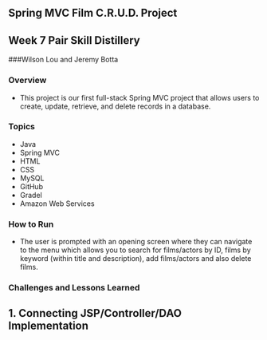 ## Spring MVC Film C.R.U.D. Project
## Week 7 Pair Skill Distillery
###Wilson Lou and Jeremy Botta

### Overview
- This project is our first full-stack Spring MVC project that allows users to create, update, retrieve, and delete records in a database.

### Topics
* Java
* Spring MVC
* HTML
* CSS
* MySQL
* GitHub
* Gradel
* Amazon Web Services

### How to Run
- The user is prompted with an opening screen where they can navigate to the menu which allows you to search for films/actors by ID, films by keyword (within title and description), add films/actors and also delete films.

### Challenges and Lessons Learned
**1. Connecting JSP/Controller/DAO Implementation**
- 
